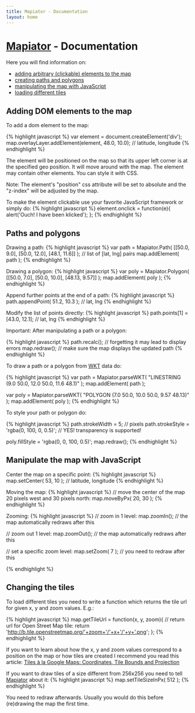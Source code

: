 ```yaml
---
title: Mapiator - Documentation
layout: home
---
```


<h1><a href="http://pdietrich.github.com/mapiator/">Mapiator</a> - Documentation</h1>

Here you will find information on:
* [adding arbitrary (clickable) elements to the map](#elements)
* [creating paths and polygons](#paths_and_polygons)
* [manipulating the map with JavaScript](#programmatical)
* [loading different tiles](#tiles)


<h2 id="elements">Adding DOM elements to the map</h2>

To add a dom element to the map:

{% highlight javascript %}
var element = document.createElement('div');
map.overlayLayer.addElement(element, 48.0, 10.0); // latitude, longitude
{% endhighlight %}

The element will be positioned on the map so that its upper left corner is at the specified geo position.
It will move around with the map.
The element may contain other elements. You can style it with CSS.

Note: The element's "position" css attribute will be set to absolute and the "z-index" will be adjusted by the map.

To make the element clickable use your favorite JavaScript framework or simply do:
{% highlight javascript %}
element.onclick = function(e){
    alert('Ouch! I have been klicked');
};
{% endhighlight %}


<h2 id="paths_and_polygons">Paths and polygons</h2>

Drawing a path:
{% highlight javascript %}
var path = Mapiator.Path( [[50.0, 9.0], [50.0, 12.0], [48.1, 11.6]] );
                          // list of [lat, lng] pairs
map.addElement( path );
{% endhighlight %}

Drawing a polygon:
{% highlight javascript %}
var poly = Mapiator.Polygon( [[50.0, 7.0], [50.0, 10.0], [48.13, 9.57]] );
map.addElement( poly );
{% endhighlight %}

Append further points at the end of a path:
{% highlight javascript %}
path.appendPoint( 51.2, 10.3 ); // lat, lng
{% endhighlight %}

Modify the list of points directly:
{% highlight javascript %}
path.points[1] = [43.0, 12.1]; // lat, lng
{% endhighlight %}

Important: After manipulating a path or a polygon:

{% highlight javascript %}
path.recalc(); // forgetting it may lead to display errors
map.redraw(); // make sure the map displays the updated path
{% endhighlight %}

To draw a path or a polygon from [WKT](http://www.wikipedia.org/WKT) data do:

{% highlight javascript %}
var path = Mapiator.parseWKT( "LINESTRING (9.0 50.0, 12.0 50.0, 11.6 48.1)" );
map.addElement( path );

var poly = Mapiator.parseWKT( "POLYGON (7.0 50.0, 10.0 50.0, 9.57 48.13)" );
map.addElement( poly );
{% endhighlight %}

To style your path or polygon do:

{% highlight javascript %}
path.strokeWidth = 5; // pixels
path.strokeStyle = 'rgba(0, 100, 0, 0.5)'; // YES! transparency is supported!

poly.fillStyle = 'rgba(0, 0, 100, 0.5)';
map.redraw();
{% endhighlight %}


<h2 id="programmatical">Manipulate the map with JavaScript</h2>

Center the map on a specific point:
{% highlight javascript %}
map.setCenter( 53, 10 ); // latitude, longitude
{% endhighlight %}

Moving the map:
{% highlight javascript %}
// move the center of the map 20 pixels west and 30 pixels north:
map.moveByPx( 20, 30 );
{% endhighlight %}

Zooming:
{% highlight javascript %}
// zoom in 1 level:
map.zoomIn(); // the map automatically redraws after this

// zoom out 1 level:
map.zoomOut(); // the map automatically redraws after this

// set a specific zoom level:
map.setZoom( 7 ); // you need to redraw after this

{% endhighlight %}


<h2 id="tiles">Changing the tiles</h2>

To load different tiles you need to write a function which returns the tile url for given x, y and zoom values. E.g.:

{% highlight javascript %}
map.getTileUrl = function(x, y, zoom){
  // return url for Open Street Map tile:
  return 'http://b.tile.openstreetmap.org/'+zoom+'/'+x+'/'+y+'.png';
};
{% endhighlight %}

If you want to learn about how the x, y and zoom values correspond to a position on the map or how tiles
are created I recommend you read this article: <a href="http://www.maptiler.org/google-maps-coordinates-tile-bounds-projection/" target="#blank">Tiles à la Google Maps: Coordinates, Tile Bounds and Projection</a>

If you want to draw tiles of a size different from 256x256 you need to tell [Mapiator](http://pdietrich.github.com/mapiator/) about it:
{% highlight javascript %}
map.setTileSizeInPx( 512 );
{% endhighlight %}

You need to redraw afterwards. Usually you would do this before (re)drawing the map the first time.